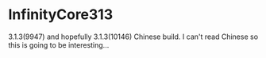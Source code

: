 InfinityCore313
===============

3.1.3(9947) and hopefully 3.1.3(10146) Chinese build. I can't read Chinese so this is going to be interesting...
